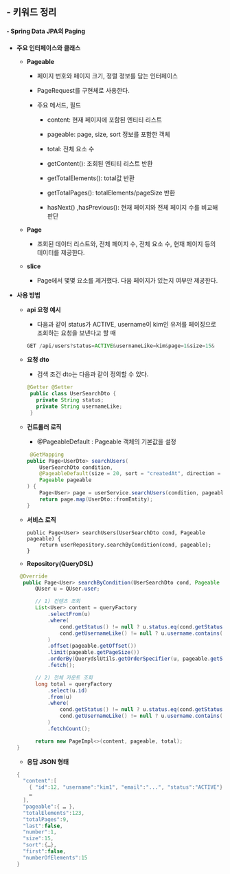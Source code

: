 ## - 키워드 정리

#### - Spring Data JPA의 Paging

- **주요 인터페이스와 클래스**

    - **Pageable**

        - 페이지 번호와 페이지 크기, 정렬 정보를 담는 인터페이스

        - PageRequest를 구현체로 사용한다.

        - 주요 메서드, 필드

            - content: 현재 페이지에 포함된 엔티티 리스트

            - pageable: page, size, sort 정보를 포함한 객체

            - total: 전체 요소 수

            - getContent(): 조회된 엔티티 리스트 반환

            - getTotalElements(): total값 반환

            - getTotalPages(): totalElements/pageSize 반환

            - hasNext() ,hasPrevious(): 현재 페이지와 전체 페이지 수를 비교해 판단

    - **Page**

        - 조회된 데이터 리스트와, 전체 페이지 수, 전체 요소 수, 현재 페이지 등의 데이터를 제공한다.

    - **slice**

        - Page에서 몇몇 요소를 제거했다. 다음 페이지가 있는지 여부만 제공한다.

- **사용 방법**

    - **api 요청 예시**

        - 다음과 같이 status가 ACTIVE, username이 kim인 유저를 페이징으로 조회하는 요청을 보낸다고 할 때

      ``` java
      GET /api/users?status=ACTIVE&usernameLike=kim&page=1&size=15&
      ```

    - **요청 dto**

        - 검색 조건 dto는 다음과 같이 정의할 수 있다.

      ``` java
      @Getter @Setter
       public class UserSearchDto {
         private String status;  
         private String usernameLike;
       }
  
      ```

    - **컨트롤러 로직**

        - @PageableDefault : Pageable 객체의 기본값을 설정

      ``` java
       @GetMapping
      public Page<UserDto> searchUsers(
          UserSearchDto condition,                      
          @PageableDefault(size = 20, sort = "createdAt", direction = DESC)
          Pageable pageable
      ) {
          Page<User> page = userService.searchUsers(condition, pageable);
          return page.map(UserDto::fromEntity);
      }
      ```

    - **서비스 로직**

      ```
      public Page<User> searchUsers(UserSearchDto cond, Pageable pageable) {
          return userRepository.searchByCondition(cond, pageable);
      }
      ```

    - **Repository(QueryDSL)**

  ``` java
   @Override
    public Page<User> searchByCondition(UserSearchDto cond, Pageable pageable) {
        QUser u = QUser.user;

        // 1) 컨텐츠 조회
        List<User> content = queryFactory
            .selectFrom(u)
            .where(
                cond.getStatus() != null ? u.status.eq(cond.getStatus()) : null,
                cond.getUsernameLike() != null ? u.username.contains(cond.getUsernameLike()) : null,
            )
            .offset(pageable.getOffset())
            .limit(pageable.getPageSize())
            .orderBy(QuerydslUtils.getOrderSpecifier(u, pageable.getSort()))
            .fetch();

        // 2) 전체 카운트 조회
        long total = queryFactory
            .select(u.id)
            .from(u)
            .where(
                cond.getStatus() != null ? u.status.eq(cond.getStatus()) : null,
                cond.getUsernameLike() != null ? u.username.contains(cond.getUsernameLike()) : null,
            )
            .fetchCount();

        return new PageImpl<>(content, pageable, total);
  }
  ```

    - **응답 JSON 형태**

  ``` java
  {
    "content":[
      { "id":12, "username":"kim1", "email":"...", "status":"ACTIVE"},
      …
    ],
    "pageable":{ … },
    "totalElements":123,
    "totalPages":9,
    "last":false,
    "number":1,
    "size":15,
    "sort":{…},
    "first":false,
    "numberOfElements":15
  }
  ```
